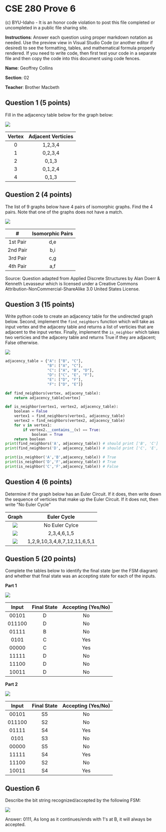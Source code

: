# CSE 280 Prove 6

(c) BYU-Idaho - It is an honor code violation to post this
file completed or uncompleted in a public file sharing site.

**Instructions**: Answer each question using proper markdown notation as needed.  Use the preview view in Visual Studio Code (or another editor if desired) to see the formatting, tables, and mathematical formula properly rendered.  If you need to write code, then first test your code in a separate file and then copy the code into this document using code fences. 

**Name**: Geoffrey Collins

**Section**: 02

**Teacher**: Brother Macbeth

## Question 1 (5 points)

Fill in the adjacency table below for the graph below:

![](prove06_graph1.png)

|Vertex|Adjacent Verticies|
|:-:|:-:|
|0|1,2,3,4|
|1|0,2,3,4|
|2|0,1,3|
|3|0,1,2,4|
|4|0,1,3|

## Question 2 (4 points)

The list of 9 graphs below have 4 pairs of isomorphic graphs.  Find the 4 pairs.  Note that one of the graphs does not have a match.

![](prove06_graph2.png)

|#|Isomorphic Pairs|
|:-:|:-:|
|1st Pair|d,e|
|2nd Pair|b,i|
|3rd Pair|c,g|
|4th Pair|a,f|

Source: Question adapted from Applied Discrete Structures by Alan Doerr & Kenneth Levasseur which is licensed under a Creative Commons Attribution-NonCommercial-ShareAlike 3.0 United States License.

## Question 3 (15 points)

Write python code to create an adjacency table for the undirected graph below.  Second, implement the `find_neighbors` function which will take as input vertex and the adjaceny table and returns a list of verticies that are adjacent to the input vertex.  Finally, implement the `is_neighbor` which takes two verticies and the adjaceny table and returns True if they are adjacent; False otherwise.

![](prove06_graph3.png)

```python
adjacency_table = {"A": ["B", "C"],
                   "B": ["A", "C"],
                   "C": ["A", "B", "D"],
                   "D": ["C", "E", "F"],
                   "E": ["D", "F"],
                   "F": ["D", "E"]}

def find_neighbors(vertex, adjaceny_table):
    return adjacency_table[vertex]

def is_neighbor(vertex1, vertex2, adjacency_table):
    boolean = False
    vertex1 = find_neighbors(vertex1, adjacency_table)
    vertex2 = find_neighbors(vertex2, adjacency_table)
    for v in vertex1:
        if vertex2.__contains__(v) == True:
            boolean = True
    return boolean
print(find_neighbors('A', adjacency_table)) # should print ['B', 'C']
print(find_neighbors('D', adjacency_table)) # should print ['C', 'E', 'F']

print(is_neighbor('A','B',adjacency_table)) # True
print(is_neighbor('D','F',adjacency_table)) # True
print(is_neighbor('C','F',adjacency_table)) # False
```

## Question 4 (6 points)

Determine if the graph below has an Euler Circuit.  If it does, then write down the sequence of verticies that make up the Euler Circuit.  If it does not, then write "No Euler Cycle"

|Graph|Euler Cycle|
|:-:|:-:|
|![](prove06_graph4.png)|No Euler Cylce|
|![](prove06_graph5.png)|2,3,4,6,1,5|
|![](prove06_graph6.png)|1,2,9,10,3,4,8,7,12,11,6,5,1|

## Question 5 (20 points)

Complete the tables below to identify the final state (per the FSM diagram) and whether that final state was an accepting state for each of the inputs.   

**Part 1**

![](prove06_graph7.png)

|Input|Final State|Accepting (Yes/No)|
|:-:|:-:|:-:|
|00101|D|No|
|011100|D|No|
|01111|B|No|
|0101|C|Yes|
|00000|C|Yes|
|11111|D|No|
|11100|D|No|
|10011|D|No|

**Part 2**

![](prove06_graph8.png)

|Input|Final State|Accepting (Yes/No)|
|:-:|:-:|:-:|
|00101|S5|No|
|011100|S2|No|
|01111|S4|Yes|
|0101|S3|No|
|00000|S5|No|
|11111|S4|Yes|
|11100|S2|No|
|10011|S4|Yes|

## Question 6

Describe the bit string recognized/accepted by the following FSM:

![](prove06_graph9.png)

Answer: 0111, As long as it continues/ends with 1's at B, it will always be accepted.
